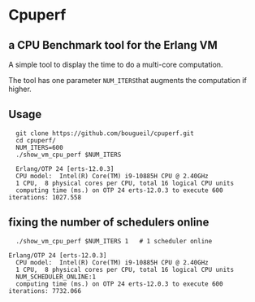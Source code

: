 # Cpuperf

## a CPU Benchmark tool for the Erlang VM

  A simple tool to display the time to do a multi-core computation.

  The tool has one parameter `NUM_ITERS`that augments the computation if higher.

## Usage
```
  git clone https://github.com/bougueil/cpuperf.git
  cd cpuperf/
  NUM_ITERS=600
  ./show_vm_cpu_perf $NUM_ITERS

  Erlang/OTP 24 [erts-12.0.3]
  CPU model:  Intel(R) Core(TM) i9-10885H CPU @ 2.40GHz
  1 CPU,  8 physical cores per CPU, total 16 logical CPU units
  computing time (ms.) on OTP 24 erts-12.0.3 to execute 600 iterations: 1027.558
```

## fixing the number of schedulers online
```
  ./show_vm_cpu_perf $NUM_ITERS 1   # 1 scheduler online

Erlang/OTP 24 [erts-12.0.3]
  CPU model:  Intel(R) Core(TM) i9-10885H CPU @ 2.40GHz
  1 CPU,  8 physical cores per CPU, total 16 logical CPU units
  NUM_SCHEDULER_ONLINE:1
  computing time (ms.) on OTP 24 erts-12.0.3 to execute 600 iterations: 7732.066
```
